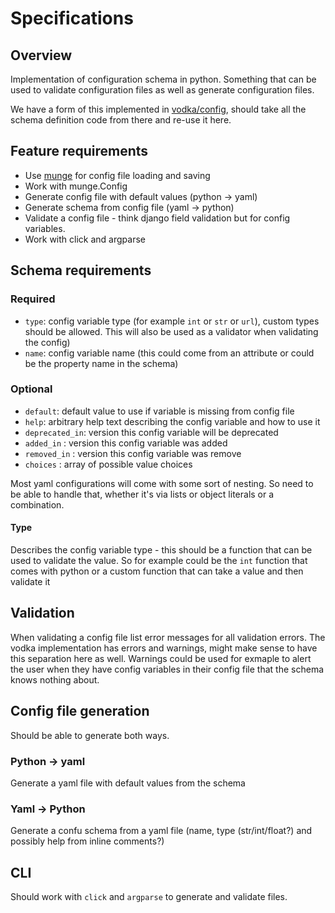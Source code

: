 # Specifications

## Overview

Implementation of configuration schema in python. Something that can be used to validate configuration files as well as generate configuration files.

We have a form of this implemented in [vodka/config](https://github.com/20c/vodka/tree/master/vodka/config), should take all the schema definition code from there and re-use it here.

## Feature requirements

- Use [munge](https://github.com/20c/munge) for config file loading and saving
- Work with munge.Config
- Generate config file with default values (python -> yaml)
- Generate schema from config file (yaml -> python)
- Validate a config file - think django field validation but for config variables.
- Work with click and argparse

## Schema requirements

### Required

- `type`: config variable type (for example `int` or `str` or `url`), custom types should be allowed. This will also be used as a validator when validating the config)
- `name`: config variable name (this could come from an attribute or could be the property name in the schema)

### Optional

- `default`: default value to use if variable is missing from config file
- `help`: arbitrary help text describing the config variable and how to use it
- `deprecated_in`: version this config variable will be deprecated
- `added_in` : version this config variable was added
- `removed_in` : version this config variable was remove
- `choices` : array of possible value choices

Most yaml configurations will come with some sort of nesting. So need to be able to handle that, whether it's via lists or object literals or a combination.

#### Type

Describes the config variable type - this should be a function that can be used to validate the value. So for example
could be the `int` function that comes with python or a custom function that can take a value and then validate it

## Validation

When validating a config file list error messages for all validation errors. The vodka implementation has errors and warnings, might make sense to have this separation here as well. Warnings could be used for exmaple to alert the user when they have config variables in their config file that the schema knows nothing about.

## Config file generation

Should be able to generate both ways.

### Python -> yaml

Generate a yaml file with default values from the schema

### Yaml -> Python

Generate a confu schema from a yaml file (name, type (str/int/float?) and possibly help from inline comments?)

## CLI

Should work with `click` and `argparse` to generate and validate files.
